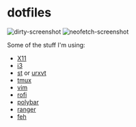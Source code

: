 # dotfiles
![dirty-screenshot](https://i.imgur.com/kgMntuph.png)
![neofetch-screenshot](https://i.imgur.com/AlaNPceh.png)

Some of the stuff I'm using: 
- [X11](https://github.com/seesleestak/dotfiles/blob/master/X11) 
- [i3](https://github.com/seesleestak/dotfiles/blob/master/.config/i3/config) 
- [st](https://github.com/seesleestak/st) or [urxvt](https://github.com/seesleestak/dotfiles/blob/master/X11/.Xresources)
- [tmux](https://github.com/seesleestak/dotfiles/blob/master/tmux/.tmux.conf) 
- [vim](https://github.com/seesleestak/dotfiles/tree/master/vim/.vim) 
- [rofi](https://github.com/seesleestak/dotfiles/blob/master/.config/rofi/config) 
- [polybar](https://github.com/seesleestak/dotfiles/blob/master/.config/polybar/config) 
- [ranger](https://github.com/seesleestak/dotfiles/blob/master/.config/ranger/rc.conf) 
- [feh](https://github.com/seesleestak/dotfiles/blob/master/.config/feh)
